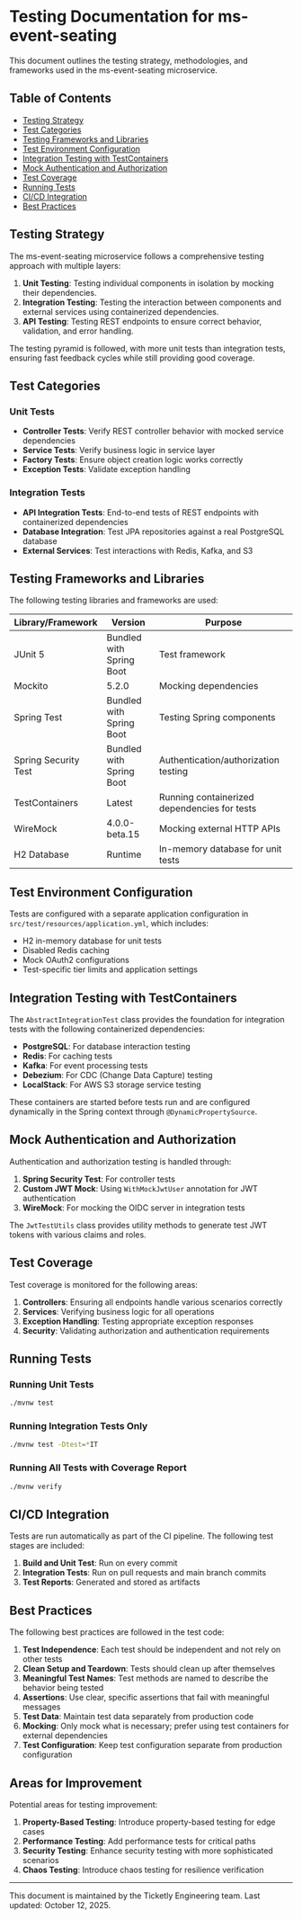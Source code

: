 # Testing Documentation for ms-event-seating

This document outlines the testing strategy, methodologies, and frameworks used in the ms-event-seating microservice.

## Table of Contents
- [Testing Strategy](#testing-strategy)
- [Test Categories](#test-categories)
- [Testing Frameworks and Libraries](#testing-frameworks-and-libraries)
- [Test Environment Configuration](#test-environment-configuration)
- [Integration Testing with TestContainers](#integration-testing-with-testcontainers)
- [Mock Authentication and Authorization](#mock-authentication-and-authorization)
- [Test Coverage](#test-coverage)
- [Running Tests](#running-tests)
- [CI/CD Integration](#cicd-integration)
- [Best Practices](#best-practices)

## Testing Strategy

The ms-event-seating microservice follows a comprehensive testing approach with multiple layers:

1. **Unit Testing**: Testing individual components in isolation by mocking their dependencies.
2. **Integration Testing**: Testing the interaction between components and external services using containerized dependencies.
3. **API Testing**: Testing REST endpoints to ensure correct behavior, validation, and error handling.

The testing pyramid is followed, with more unit tests than integration tests, ensuring fast feedback cycles while still providing good coverage.

## Test Categories

### Unit Tests
- **Controller Tests**: Verify REST controller behavior with mocked service dependencies
- **Service Tests**: Verify business logic in service layer
- **Factory Tests**: Ensure object creation logic works correctly
- **Exception Tests**: Validate exception handling

### Integration Tests
- **API Integration Tests**: End-to-end tests of REST endpoints with containerized dependencies
- **Database Integration**: Test JPA repositories against a real PostgreSQL database
- **External Services**: Test interactions with Redis, Kafka, and S3

## Testing Frameworks and Libraries

The following testing libraries and frameworks are used:

| Library/Framework | Version | Purpose |
|-------------------|---------|---------|
| JUnit 5 | Bundled with Spring Boot | Test framework |
| Mockito | 5.2.0 | Mocking dependencies |
| Spring Test | Bundled with Spring Boot | Testing Spring components |
| Spring Security Test | Bundled with Spring Boot | Authentication/authorization testing |
| TestContainers | Latest | Running containerized dependencies for tests |
| WireMock | 4.0.0-beta.15 | Mocking external HTTP APIs |
| H2 Database | Runtime | In-memory database for unit tests |

## Test Environment Configuration

Tests are configured with a separate application configuration in `src/test/resources/application.yml`, which includes:

- H2 in-memory database for unit tests
- Disabled Redis caching
- Mock OAuth2 configurations
- Test-specific tier limits and application settings

## Integration Testing with TestContainers

The `AbstractIntegrationTest` class provides the foundation for integration tests with the following containerized dependencies:

- **PostgreSQL**: For database interaction testing
- **Redis**: For caching tests
- **Kafka**: For event processing tests
- **Debezium**: For CDC (Change Data Capture) testing
- **LocalStack**: For AWS S3 storage service testing

These containers are started before tests run and are configured dynamically in the Spring context through `@DynamicPropertySource`.

## Mock Authentication and Authorization

Authentication and authorization testing is handled through:

1. **Spring Security Test**: For controller tests
2. **Custom JWT Mock**: Using `WithMockJwtUser` annotation for JWT authentication
3. **WireMock**: For mocking the OIDC server in integration tests

The `JwtTestUtils` class provides utility methods to generate test JWT tokens with various claims and roles.

## Test Coverage

Test coverage is monitored for the following areas:

1. **Controllers**: Ensuring all endpoints handle various scenarios correctly
2. **Services**: Verifying business logic for all operations
3. **Exception Handling**: Testing appropriate exception responses
4. **Security**: Validating authorization and authentication requirements

## Running Tests

### Running Unit Tests

```bash
./mvnw test
```

### Running Integration Tests Only

```bash
./mvnw test -Dtest=*IT
```

### Running All Tests with Coverage Report

```bash
./mvnw verify
```

## CI/CD Integration

Tests are run automatically as part of the CI pipeline. The following test stages are included:

1. **Build and Unit Test**: Run on every commit
2. **Integration Tests**: Run on pull requests and main branch commits
3. **Test Reports**: Generated and stored as artifacts

## Best Practices

The following best practices are followed in the test code:

1. **Test Independence**: Each test should be independent and not rely on other tests
2. **Clean Setup and Teardown**: Tests should clean up after themselves
3. **Meaningful Test Names**: Test methods are named to describe the behavior being tested
4. **Assertions**: Use clear, specific assertions that fail with meaningful messages
5. **Test Data**: Maintain test data separately from production code
6. **Mocking**: Only mock what is necessary; prefer using test containers for external dependencies
7. **Test Configuration**: Keep test configuration separate from production configuration

## Areas for Improvement

Potential areas for testing improvement:

1. **Property-Based Testing**: Introduce property-based testing for edge cases
2. **Performance Testing**: Add performance tests for critical paths
3. **Security Testing**: Enhance security testing with more sophisticated scenarios
4. **Chaos Testing**: Introduce chaos testing for resilience verification

---

This document is maintained by the Ticketly Engineering team. Last updated: October 12, 2025.